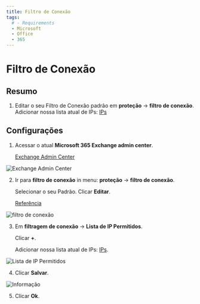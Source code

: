 ```yaml
---
title: Filtro de Conexão
tags:
  # - Requirements
  - Microsoft
  - Office
  - 365
---
```

# Filtro de Conexão

## Resumo

1. Editar o seu Filtro de Conexão padrão em **proteção** -> **filtro de conexão**. Adicionar nossa lista atual de IPs: [IPs](../ips.html#separado-por-linhas)

## Configurações

1. Acessar o atual **Microsoft 365 Exchange admin center**.

   [Exchange Admin Center](https://outlook.office365.com/ecp/)

![Exchange Admin Center](https://cdn.phishx.io/phishx-docs/images/microsoft_365_10.webp)

2. Ir para **filtro de conexão** in menu: **proteção** -> **filtro de conexão**.

   Selecionar o seu Padrão. Clicar **Editar**.

   [Referência](https://docs.microsoft.com/pt-br/microsoft-365/security/office-365-security/configure-the-connection-filter-policy)

![filtro de conexão](https://cdn.phishx.io/phishx-docs/images/microsoft_365_21.webp)

3. Em **filtragem de conexão** -> **Lista de IP Permitidos**.

   Clicar **+**.

   Adicionar nossa lista atual de IPs: [IPs](../ips.html#separado-por-linhas).

![Lista de IP Permitidos](https://cdn.phishx.io/phishx-docs/images/microsoft_365_22.webp)

4. Clicar **Salvar**.

![Informação](https://cdn.phishx.io/phishx-docs/images/microsoft_365_23.webp)

5. Clicar **Ok**.
